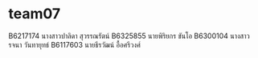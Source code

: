 # team07
B6217174 นางสาวปาลิดา สุวรรณรัตน์
B6325855 นายพิริยกร ขันโอ
B6300104 นางสาวรจนา วันทายุทธ์
B6117603 นายธีรวัฒน์ อื้อศรีวงศ์